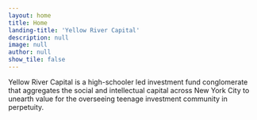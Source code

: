 ```yaml
---
layout: home
title: Home
landing-title: 'Yellow River Capital'
description: null
image: null
author: null
show_tile: false
---
```


Yellow River Capital is a high-schooler led investment fund conglomerate that aggregates the social and intellectual capital across New York City to unearth value for the overseeing teenage investment community in perpetuity.
